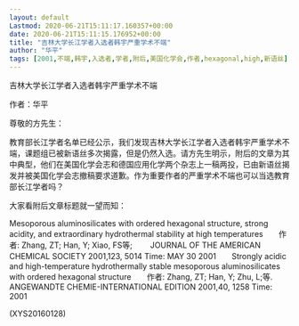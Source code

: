 ```yaml
---
layout: default
Lastmod: 2020-06-21T15:11:17.160357+00:00
date: 2020-06-21T15:11:15.176952+00:00
title: "吉林大学长江学者入选者韩宇严重学术不端"
author: "华平"
tags: [2001,不端,韩宇,入选者,学者,附后,美国化学会,作者,hexagonal,high,新语丝]
---
```


吉林大学长江学者入选者韩宇严重学术不端

作者：华平

尊敬的方先生：

教育部长江学者名单已经公示，我们发现吉林大学长江学者入选者韩宇严重学术不端，课题组已被新语丝多次揭露，但是仍然入选。请方先生明示，附后的文章为其中典型，他们在美国化学会志和德国应用化学两个杂志上一稿两投，已由新语丝揭发并被美国化学会志撤稿要求道歉。作为重要作者的严重学术不端也可以当选教育部长江学者吗？

大家看附后文章标题就一望而知：

Mesoporous aluminosilicates with ordered hexagonal structure, strong acidity, and extraordinary hydrothermal stability at high temperatures　　作者: Zhang, ZT; Han, Y; Xiao, FS等; 　　JOURNAL OF THE AMERICAN CHEMICAL SOCIETY 2001,123, 5014   Time: MAY 30 2001　　Strongly acidic and high-temperature hydrothermally stable mesoporous aluminosilicates with ordered hexagonal structure　　作者: Zhang, ZT; Han, Y; Zhu, L;等.　　ANGEWANDTE CHEMIE-INTERNATIONAL EDITION   2001,40, 1258 Time: 2001

(XYS20160128)

